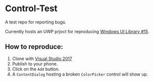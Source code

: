 # Control-Test
A test repo for reporting bugs.

Currently hosts an UWP prjoct for reproducing [Windows UI Library #15](https://github.com/Microsoft/microsoft-ui-xaml/issues/15).

## How to reproduce:
1. Clone with [Visual Studio 2017](https://visualstudio.microsoft.com/de/downloads/)
2. Publish to your phone.
3. Click on the `Add` button.
4. A `ContentDialog` hosting a broken `ColorPicker` control will show up.
